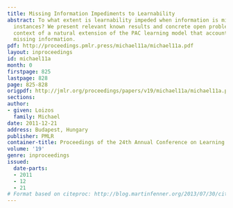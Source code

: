 ```yaml
---
title: Missing Information Impediments to Learnability
abstract: To what extent is learnability impeded when information is missing in learning
  instances? We present relevant known results and concrete open problems, in the
  context of a natural extension of the PAC learning model that accounts for arbitrarily
  missing information.
pdf: http://proceedings.pmlr.press/michael11a/michael11a.pdf
layout: inproceedings
id: michael11a
month: 0
firstpage: 825
lastpage: 828
page: 825-828
origpdf: http://jmlr.org/proceedings/papers/v19/michael11a/michael11a.pdf
sections: 
author:
- given: Loizos
  family: Michael
date: 2011-12-21
address: Budapest, Hungary
publisher: PMLR
container-title: Proceedings of the 24th Annual Conference on Learning Theory
volume: '19'
genre: inproceedings
issued:
  date-parts:
  - 2011
  - 12
  - 21
# Format based on citeproc: http://blog.martinfenner.org/2013/07/30/citeproc-yaml-for-bibliographies/
---
```

